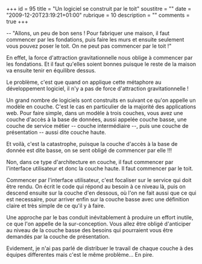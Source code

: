 +++
id = 95
title = "Un logiciel se construit par le toit"
soustitre = ""
date = "2009-12-20T23:19:21+01:00"
rubrique = 10
description = ""
comments = true
+++

<div class="chapo"></div>
-- "Allons, un peu de bon sens ! Pour fabriquer une maison, il faut commencer par les fondations, puis faire les murs et ensuite seulement vous pouvez poser le toit. On ne peut pas commencer par le toit !"

En effet, la force d'attraction gravitationnelle nous oblige à commencer par les fondations. Et il faut qu'elles soient bonnes puisque le reste de la maison va ensuite tenir en équilibre dessus.

Le problème, c'est que quand on applique cette métaphore au développement logiciel, il n'y a pas de force d'attraction gravitationnelle !

Un grand nombre de logiciels sont construits en suivant ce qu'on appelle un modèle en couche. C'est le cas en particulier de la majorité des applications web. Pour faire simple, dans un modèle à trois couches, vous avez une couche d'accès à la base de données, aussi appelée couche basse, une couche de service métier -- couche intermédiaire --, puis une couche de présentation -- aussi dite couche haute.

Et voilà, c'est la catastrophe, puisque la couche d'accès à la base de donnée est dite basse, on se sent obligé de commencer par elle !!!

Non, dans ce type d'architecture en couche, il faut commencer par l'interface utilisateur et donc la couche haute. Il faut commencer par le toit.

Commencer par l'interface utilisateur, c'est focaliser sur le service qui doit être rendu. On écrit le code qui répond au besoin à ce niveau là, puis on descend ensuite sur la couche d'en dessous, où l'on ne fait aussi que ce qui est necessaire, pour arriver enfin sur la couche basse avec une définition claire et très simple de ce qu'il y à faire.

Une approche par le bas conduit inévitablement à produire un effort inutile, ce que l'on appelle de la sur-conception. Vous allez être obligé d'anticiper au niveau de la couche basse des besoins qui pourraient vous être demandés par la couche de présentation.

Evidement, je n'ai pas parlé de distribuer le travail de chaque couche à des équipes differentes mais c'est le même problème... En pire.